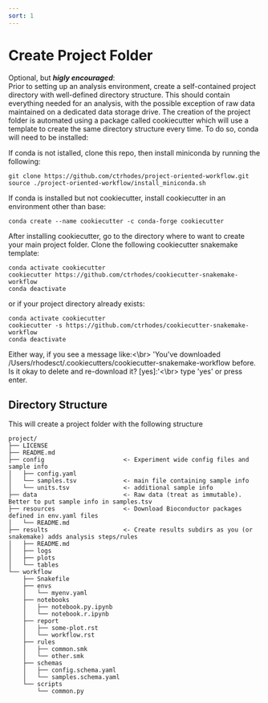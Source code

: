 ```yaml
---
sort: 1
---
```


# Create Project Folder
Optional, but _**higly encouraged**_:<br/>
Prior to setting up an analysis environment, create a self-contained project directory with well-defined directory structure. This should contain everything needed for an analysis, with the possible exception of raw data maintained on a dedicated data storage drive. The creation of the project folder is automated using a package called cookiecutter which will use a template to create the same directory structure every time. To do so, conda will need to be installed:

If conda is not istalled, clone this repo, then install miniconda by running the following:

```
git clone https://github.com/ctrhodes/project-oriented-workflow.git
source ./project-oriented-workflow/install_miniconda.sh
```

If conda is installed but not cookiecutter, install cookiecutter in an environment other than base:

```
conda create --name cookiecutter -c conda-forge cookiecutter
```

After installing cookiecutter, go to the directory where to want to create your main project folder.
Clone the following cookiecutter snakemake template:

```
conda activate cookiecutter
cookiecutter https://github.com/ctrhodes/cookiecutter-snakemake-workflow
conda deactivate
```

or if your project directory already exists:
```
conda activate cookiecutter
cookiecutter -s https://github.com/ctrhodes/cookiecutter-snakemake-workflow
conda deactivate
```

Either way, if you see a message like:<\br>
'You've downloaded /Users/rhodesct/.cookiecutters/cookiecutter-snakemake-workflow before. Is it okay to delete and re-download it? [yes]:'<\br>
type 'yes' or press enter.


## Directory Structure
This will create a project folder with the following structure

```
project/
├── LICENSE
├── README.md
├── config                      <- Experiment wide config files and sample info
│   ├── config.yaml
│   └── samples.tsv             <- main file containing sample info
│   └── units.tsv               <- additional sample info
├── data                        <- Raw data (treat as immutable). Better to put sample info in samples.tsv
├── resources                   <- Download Bioconductor packages defined in env.yaml files
│   └── README.md
├── results                     <- Create results subdirs as you (or snakemake) adds analysis steps/rules
│   ├── README.md
│   ├── logs
│   ├── plots
│   └── tables
└── workflow
    ├── Snakefile
    ├── envs
    │   └── myenv.yaml
    ├── notebooks
    │   ├── notebook.py.ipynb
    │   └── notebook.r.ipynb
    ├── report
    │   ├── some-plot.rst
    │   └── workflow.rst
    ├── rules
    │   ├── common.smk
    │   └── other.smk
    ├── schemas
    │   ├── config.schema.yaml
    │   └── samples.schema.yaml
    └── scripts
        └── common.py
```
